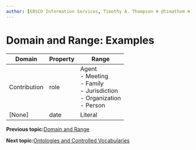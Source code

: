 ```yaml
---
author: [EBSCO Information Services, Timothy A. Thompson ⍝ @timathom ⍝ @timathom@indieweb.social]
---
```


# Domain and Range: Examples

|**Domain**|**Property**|**Range**|
|----------|------------|---------|
|Contribution|role|Agent <br> -   Meeting <br> -   Family <br> -   Jurisdiction <br> -   Organization <br> -   Person|
|\[None\]|date|Literal|

**Previous topic:**[Domain and Range](../../day_1/lesson_4/domain_and_range.md)

**Next topic:**[Ontologies and Controlled Vocabularies](../../day_1/lesson_4/ontologies_and_controlled_vocabularies.md)

